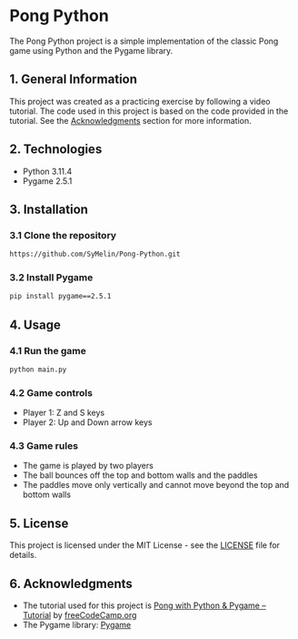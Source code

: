 # Pong Python

The Pong Python project is a simple implementation of the classic Pong game using Python and the Pygame library.

## 1. General Information

This project was created as a practicing exercise by following a video tutorial.
The code used in this project is based on the code provided in the tutorial.
See the [Acknowledgments](#6-acknowledgments) section for more information.

## 2. Technologies

- Python 3.11.4
- Pygame 2.5.1

## 3. Installation

### 3.1 Clone the repository

```bash
https://github.com/SyMelin/Pong-Python.git
```

### 3.2 Install Pygame

```bash
pip install pygame==2.5.1
```

## 4. Usage

### 4.1 Run the game

```bash
python main.py
```

### 4.2 Game controls

- Player 1: Z and S keys
- Player 2: Up and Down arrow keys

### 4.3 Game rules

- The game is played by two players
- The ball bounces off the top and bottom walls and the paddles
- The paddles move only vertically and cannot move beyond the top and bottom walls

## 5. License

This project is licensed under the MIT License - see the [LICENSE](LICENSE) file for details.

## 6. Acknowledgments

- The tutorial used for this project is [Pong with Python & Pygame – Tutorial](https://www.youtube.com/watch?v=C6jJg9Zan7w) by [freeCodeCamp.org](https://www.youtube.com/channel/UC8butISFwT-Wl7EV0hUK0BQ)
- The Pygame library: [Pygame](https://www.pygame.org/news)